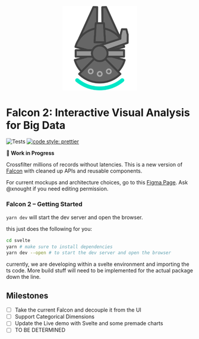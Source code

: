 <p align="center">
  <img src="logo/logo.png" width="200">
</p>

# Falcon 2: Interactive Visual Analysis for Big Data

![Tests](https://github.com/cmudig/falcon/workflows/Node.js%20CI/badge.svg)
[![code style: prettier](https://img.shields.io/badge/code_style-prettier-ff69b4.svg?style=rounded)](https://github.com/prettier/prettier)

**🚧 Work in Progress**

Crossfilter millions of records without latencies. This is a new version of [Falcon](https://github.com/vega/falcon) with cleaned up APIs and reusable components.

For current mockups and architecture choices, go to this [Figma Page](https://www.figma.com/file/0fErf0QvmhpgNGrCwFM3hZ/falcon2?node-id=3%3A2). Ask @xnought if you need editing permission.

### Falcon 2 – Getting Started

`yarn dev` will start the dev server and open the browser.

this just does the following for you:

```bash
cd svelte
yarn # make sure to install dependencies
yarn dev --open # to start the dev server and open the browser
```

currently, we are developing within a svelte environment and importing the ts code. More build stuff will need to be implemented for the actual package down the line.

## Milestones

-   [ ] Take the current Falcon and decouple it from the UI
-   [ ] Support Categorical Dimensions
-   [ ] Update the Live demo with Svelte and some premade charts
-   [ ] TO BE DETERMINED
